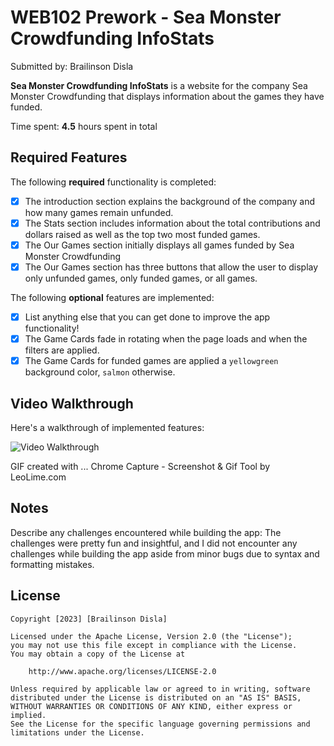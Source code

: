 # WEB102 Prework - Sea Monster Crowdfunding InfoStats

Submitted by: Brailinson Disla

**Sea Monster Crowdfunding InfoStats** is a website for the company Sea Monster Crowdfunding that displays information about the games they have funded.

Time spent: **4.5** hours spent in total

## Required Features

The following **required** functionality is completed:

* [x] The introduction section explains the background of the company and how many games remain unfunded.
* [x] The Stats section includes information about the total contributions and dollars raised as well as the top two most funded games.
* [x] The Our Games section initially displays all games funded by Sea Monster Crowdfunding
* [x] The Our Games section has three buttons that allow the user to display only unfunded games, only funded games, or all games.

The following **optional** features are implemented:

* [x] List anything else that you can get done to improve the app functionality!
* [x] The Game Cards fade in rotating when the page loads and when the filters are applied.
* [x] The Game Cards for funded games are applied a `yellowgreen` background color, `salmon` otherwise.

## Video Walkthrough

Here's a walkthrough of implemented features:

<img src='./SeaMonsterCrowdfunding Walkthrough.gif' title='Video Walkthrough' width='' alt='Video Walkthrough' />

<!-- Replace this with whatever GIF tool you used! -->
GIF created with ...  Chrome Capture - Screenshot & Gif Tool by LeoLime.com
<!-- Recommended tools:
[Kap](https://getkap.co/) for macOS
[ScreenToGif](https://www.screentogif.com/) for Windows
[peek](https://github.com/phw/peek) for Linux. -->

## Notes

Describe any challenges encountered while building the app:
    The challenges were pretty fun and insightful, and I did not encounter any challenges while building the app aside from minor bugs due to syntax and formatting mistakes.

## License

    Copyright [2023] [Brailinson Disla]

    Licensed under the Apache License, Version 2.0 (the "License");
    you may not use this file except in compliance with the License.
    You may obtain a copy of the License at

        http://www.apache.org/licenses/LICENSE-2.0

    Unless required by applicable law or agreed to in writing, software
    distributed under the License is distributed on an "AS IS" BASIS,
    WITHOUT WARRANTIES OR CONDITIONS OF ANY KIND, either express or implied.
    See the License for the specific language governing permissions and
    limitations under the License.
